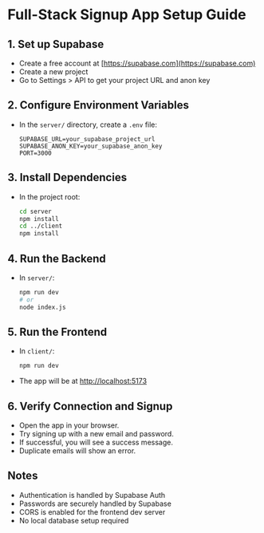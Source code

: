 # Full-Stack Signup App Setup Guide

## 1. Set up Supabase
- Create a free account at [https://supabase.com](https://supabase.com)
- Create a new project
- Go to Settings > API to get your project URL and anon key

## 2. Configure Environment Variables
- In the `server/` directory, create a `.env` file:
  ```env
  SUPABASE_URL=your_supabase_project_url
  SUPABASE_ANON_KEY=your_supabase_anon_key
  PORT=3000
  ```

## 3. Install Dependencies
- In the project root:
  ```sh
  cd server
  npm install
  cd ../client
  npm install
  ```

## 4. Run the Backend
- In `server/`:
  ```sh
  npm run dev
  # or
  node index.js
  ```

## 5. Run the Frontend
- In `client/`:
  ```sh
  npm run dev
  ```
- The app will be at [http://localhost:5173](http://localhost:5173)

## 6. Verify Connection and Signup
- Open the app in your browser.
- Try signing up with a new email and password.
- If successful, you will see a success message.
- Duplicate emails will show an error.

## Notes
- Authentication is handled by Supabase Auth
- Passwords are securely handled by Supabase
- CORS is enabled for the frontend dev server
- No local database setup required 